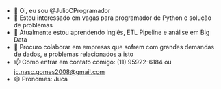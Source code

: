 - 👋 Oi, eu sou @JulioCProgramador
- 👀 Estou interessado em vagas para programador de Python e solução de problemas
- 🌱 Atualmente estou aprendendo Inglês, ETL Pipeline e análise em Big Data
- 💞️ Procuro colaborar em empresas que sofrem com grandes demandas de dados, e problemas relacionados a isto
- 📫 Como entrar em contato comigo: (11) 95922-6184 ou jc.nasc.gomes2008@gmail.com
- 😄 Pronomes: Juca


<!---
JulioCProgramador/JulioCProgramador é um repositório ✨ especial ✨ porque seu `README.md` (este arquivo) aparece no seu perfil do GitHub.
Você pode clicar no link Visualizar para ver suas alterações.
--->
